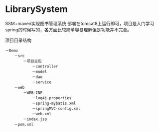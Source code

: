 # LibrarySystem
SSM+maven实现图书管理系统 
部署在tomcat8上运行即可，项目是入门学习spring的时候写的，各方面比较简单容易理解但是功能并不完善。

项目目录结构

    －Demo
        －src
            －项目主包
                －controller
                －model
                －dao
                －service
        －web
            －WEB-INF
                －log4j.properties
                －spring-mybatis.xml
                －springMVC-config.xml
                －web.xml
            －index.jsp
        －pom.xml

